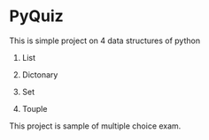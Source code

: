 # PyQuiz

This is simple project on 4 data structures of python

1) List

2) Dictonary

3) Set

4) Touple

This project is sample of multiple choice exam.
